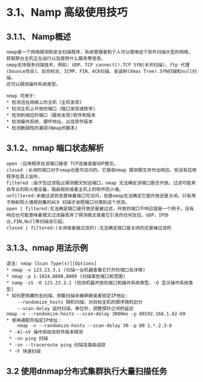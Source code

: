 # 3.1、Namp 高级使用技巧
## 3.1.1、 Namp概述
    nmap是一个网络探测和安全扫描程序，系统管理者和个人可以使用这个软件扫描大型的网络，获取那台主机正在运行以及提供什么服务等信息。
    nmap支持很多扫描技术，例如: UDP、TCP connect().TCP SYN(半开扫描)、ftp 代理(bounce攻击)、反向标志、ICMP、FIN、ACK扫描、圣诞树(Xmas Tree).SYN扫描和null扫描。
    还可以探测操作系统类型。
    
    nmap 可用于:
    * 检测活在网络上的主机（主机发现)
    * 检测主机上开放的端口（端口发现或枚举)
    * 检测到相应的端口（服务发现)软件和版本
    * 检测操作系统，硬件地址，以及软件版本
    * 检测脆弱性的漏洞(Nmap的脚本)
## 3.1.2、nmap 端口状态解析
    open :应用程序在该端口接收 TCP连接或者UDP报文。
    closed :关闭的端口对于nmap也是可访问的，它接收nmap 探测报文并作出响应。但没有应用程序在其上监听。
    filtered :由于包过滤阻止探测报文到达端口，nmap 无法确定该端口是否开放。过滤可能来自专业的防火墙设备，路由规则或者主机上的软件防火墙。
    unfiltered:未被过滤状态意味着端口可访问，但是nmap无法确定它是开放还是关闭。只有用于映射防火墙规则集的ACK 扫描才会把端口分类到这个状态。
    open | filtered:无法确定端口是开放还是被过滤，开放的端口不响应就是一个例子。没有响应也可能意味着报文过滤器丢弃了探测报文或者它引发的任何反应。UDP，IP协议,FIN,Null等扫描会引起。
    closed | filtered:(关闭或者被过滤的):无法确定端口是关闭的还是被过滤的
## 3.1.3、nmap 用法示例
    语法: nmap [Scan Type(s)][Options]
    * nmap -v 123.23.3.1 (扫描一台机器查看它打开的端口及详情)
    * nmap -p 1-1024,8808,8809 (扫描某些端口和范围)
    * namp -sS -O 123.23.3.1 (检测机器开放的端口和操作系统类型，-O 显示操作系统类型)
    * 如何更隐藏的去扫描，频繁扫描会被屏蔽或者锁定IP地址:
        --randomize_hosts 随机扫描，对目标主机的顺序随机划分
        --scan-delay 延时扫描，单位秒，调整探针之间的延迟
    nmap -v --randomize-hosts --scan-delay 3000ms -p 80192.168.1.62-69
    * 使用通配符指定IP地址：
        nmap -v --randomize-hosts --scan-delay 30 -p 80 1.*.2.3-8
     * -A|-sV 操作系统及软件版本探测
     * -sn ping 扫描
     * -sn --traceroute ping 扫描及路由追踪
     * -F 快速扫描
     
## 3.2 使用dnmap分布式集群执行大量扫描任务
